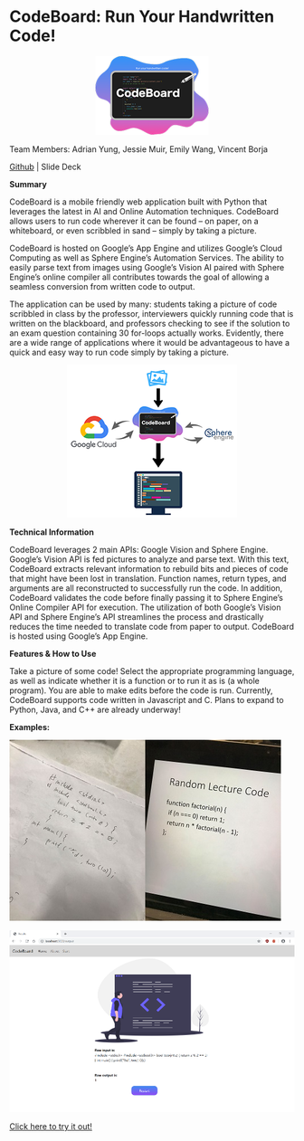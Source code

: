 # CodeBoard: Run Your Handwritten Code!

<p align="center"><img src="CBicon_s.png" alt="CBicon"></p>

Team Members: Adrian Yung, Jessie Muir, Emily Wang, Vincent Borja

[Github](https://github.com/ayung8/CodeBoard) | Slide Deck

**Summary**  

CodeBoard is a mobile friendly web application built with Python that leverages the latest in AI and Online Automation techniques. CodeBoard allows users to run code wherever it can be found – on paper, on a whiteboard, or even scribbled in sand – simply by taking a picture.

CodeBoard is hosted on Google’s App Engine and utilizes Google’s Cloud Computing as well as Sphere Engine’s Automation Services. The ability to easily parse text from images using Google’s Vision AI paired with Sphere Engine’s online compiler all contributes towards the goal of allowing a seamless conversion from written code to output. 

The application can be used by many: students taking a picture of code scribbled in class by the professor, interviewers quickly running code that is written on the blackboard, and professors checking to see if the solution to an exam question containing 30 for-loops actually works. Evidently, there are a wide range of applications where it would be advantageous to have a quick and easy way to run code simply by taking a picture. 

<p align="center"><img src="CBflowcharticon.png" alt="CBflowchart"></p>

**Technical Information**  

CodeBoard leverages 2 main APIs: Google Vision and Sphere Engine. Google’s Vision API is fed pictures to analyze and parse text. With this text, CodeBoard extracts relevant information to rebuild bits and pieces of code that might have been lost in translation. Function names, return types, and arguments are all reconstructed to successfully run the code. In addition, CodeBoard validates the code before finally passing it to Sphere Engine’s Online Compiler API for execution. The utilization of both Google’s Vision API and Sphere Engine’s API streamlines the process and drastically reduces the time needed to translate code from paper to output. CodeBoard is hosted using Google’s App Engine.


**Features & How to Use**  

Take a picture of some code! Select the appropriate programming language, as well as indicate whether it is a function or to run it as is (a whole program). You are able to make edits before the code is run.
Currently, CodeBoard supports code written in Javascript and C. Plans to expand to Python, Java, and C++ are already underway!


**Examples:**  
<p align="left"><img src="example2_res.jpg" alt="eg2"><img src="example1_res.jpg" alt="eg1"></p>
<p align="right"><img src="exampleanswer_res.png" alt="egans"></p>

[Click here to try it out!](https://codeboard-257105.appspot.com/)
